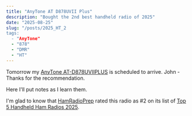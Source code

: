 ```yaml
---
title: "AnyTone AT D878UVII Plus"
description: "Bought the 2nd best handheld radio of 2025"
date: "2025-08-25"
slug: "/posts/2025_HT_2
tags:
  - "AnyTone"
  - "878"
  - "DMR"
  - "HT"
---
```


Tomorrow my <a href="https://www.bridgecomsystems.com/products/handheld-emergency-prep-bundle?variant=42230186573989">AnyTone AT-D878UVIIPLUS</a> is scheduled to arrive.    John - Thanks for the recommendation.

Here I'll put notes as I learn them.


I'm glad to know that <a href="https://HamRadioPrep.com">HamRadioPrep</a> rated this radio as #2 on its list of <a href="https://www.youtube.com/shorts/OGqXvrE-EF4">Top 5 Handheld Ham Radios 2025</a>.

